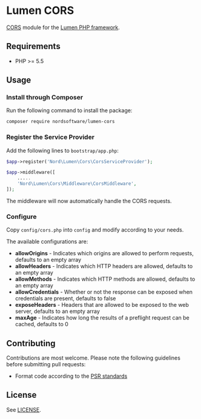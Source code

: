 # Lumen CORS

[CORS](http://enable-cors.org/) module for the [Lumen PHP framework](http://lumen.laravel.com/).

## Requirements

- PHP >= 5.5

## Usage

### Install through Composer

Run the following command to install the package:

```sh
composer require nordsoftware/lumen-cors
```

### Register the Service Provider

Add the following lines to ```bootstrap/app.php```:

```php
$app->register('Nord\Lumen\Cors\CorsServiceProvider');
```

```php
$app->middleware([
	.....
	'Nord\Lumen\Cors\Middleware\CorsMiddleware',
]);
```

The middleware will now automatically handle the CORS requests. 

### Configure

Copy ```config/cors.php``` into ```config``` and modify according to your needs.

The available configurations are:

- **allowOrigins** - Indicates which origins are allowed to perform requests, defaults to an empty array
- **allowHeaders** - Indicates which HTTP headers are allowed, defaults to an empty array
- **allowMethods** - Indicates which HTTP methods are allowed, defaults to an empty array
- **allowCredentials** - Whether or not the response can be exposed when credentials are present, defaults to false
- **exposeHeaders** - Headers that are allowed to be exposed to the web server, defaults to an empty array
- **maxAge** - Indicates how long the results of a preflight request can be cached, defaults to 0

## Contributing

Contributions are most welcome. Please note the following guidelines before submitting pull requests:

- Format code according to the [PSR standards](https://github.com/php-fig/fig-standards/blob/master/accepted/PSR-2-coding-style-guide.md)

## License

See [LICENSE](LICENSE).
